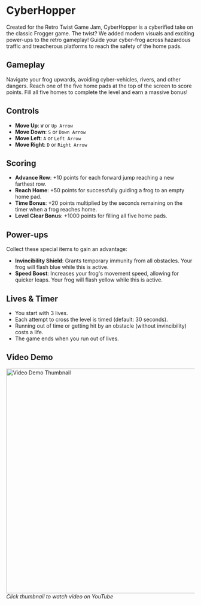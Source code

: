 # CyberHopper

Created for the Retro Twist Game Jam, CyberHopper is a cyberified take on the classic Frogger game. The twist? We added modern visuals and exciting power-ups to the retro gameplay! Guide your cyber-frog across hazardous traffic and treacherous platforms to reach the safety of the home pads.

## Gameplay

Navigate your frog upwards, avoiding cyber-vehicles, rivers, and other dangers. Reach one of the five home pads at the top of the screen to score points. Fill all five homes to complete the level and earn a massive bonus!

## Controls

*   **Move Up**: `W` or `Up Arrow`
*   **Move Down**: `S` or `Down Arrow`
*   **Move Left**: `A` or `Left Arrow`
*   **Move Right**: `D` or `Right Arrow`

## Scoring

*   **Advance Row**: +10 points for each forward jump reaching a new farthest row.
*   **Reach Home**: +50 points for successfully guiding a frog to an empty home pad.
*   **Time Bonus**: +20 points multiplied by the seconds remaining on the timer when a frog reaches home.
*   **Level Clear Bonus**: +1000 points for filling all five home pads.

## Power-ups

Collect these special items to gain an advantage:

*   **Invincibility Shield**: Grants temporary immunity from all obstacles. Your frog will flash blue while this is active.
*   **Speed Boost**: Increases your frog's movement speed, allowing for quicker leaps. Your frog will flash yellow while this is active.

## Lives & Timer

*   You start with 3 lives.
*   Each attempt to cross the level is timed (default: 30 seconds).
*   Running out of time or getting hit by an obstacle (without invincibility) costs a life.
*   The game ends when you run out of lives.

## Video Demo
<a href="https://youtu.be/lIKwja8sE-4" target="_blank">
 <img src="https://i9.ytimg.com/vi/lIKwja8sE-4/mqdefault.jpg?sqp=CKDcrb8G-oaymwEmCMACELQB8quKqQMa8AEB-AH-CYACsAWKAgwIABABGDUgZSg7MA8=&rs=AOn4CLDkeZBoA6dbOwhT2mgbWVEBOGyJKg" alt="Video Demo Thumbnail" width="600">
</a>
<br>
<em>Click thumbnail to watch video on YouTube</em>
